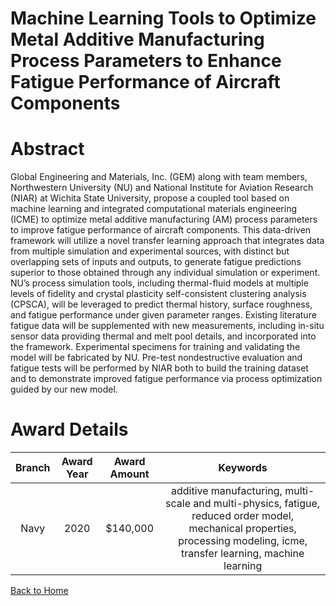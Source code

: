 
Machine Learning Tools to Optimize Metal Additive Manufacturing Process Parameters to Enhance Fatigue Performance of Aircraft Components
========================================================================================================================================

# Abstract


Global Engineering and Materials, Inc. (GEM) along with team members, Northwestern University (NU) and National Institute for Aviation Research (NIAR) at Wichita State University, propose a coupled tool based on machine learning and integrated computational materials engineering (ICME) to optimize metal additive manufacturing (AM) process parameters to improve fatigue performance of aircraft components. This data-driven framework will utilize a novel transfer learning approach that integrates data from multiple simulation and experimental sources, with distinct but overlapping sets of inputs and outputs, to generate fatigue predictions superior to those obtained through any individual simulation or experiment. NU’s process simulation tools, including thermal-fluid models at multiple levels of fidelity and crystal plasticity self-consistent clustering analysis (CPSCA), will be leveraged to predict thermal history, surface roughness, and fatigue performance under given parameter ranges. Existing literature fatigue data will be supplemented with new measurements, including in-situ sensor data providing thermal and melt pool details, and incorporated into the framework. Experimental specimens for training and validating the model will be fabricated by NU. Pre-test nondestructive evaluation and fatigue tests will be performed by NIAR both to build the training dataset and to demonstrate improved fatigue performance via process optimization guided by our new model.  

# Award Details

|Branch|Award Year|Award Amount|Keywords|
| :---: | :---: | :---: | :---: |
|Navy|2020|$140,000|additive manufacturing, multi-scale and multi-physics, fatigue, reduced order model, mechanical properties, processing modeling, icme, transfer learning, machine learning|
  
  


[Back to Home](https://github.com/chrischow/dod_sbir_awards/JH/#2212)